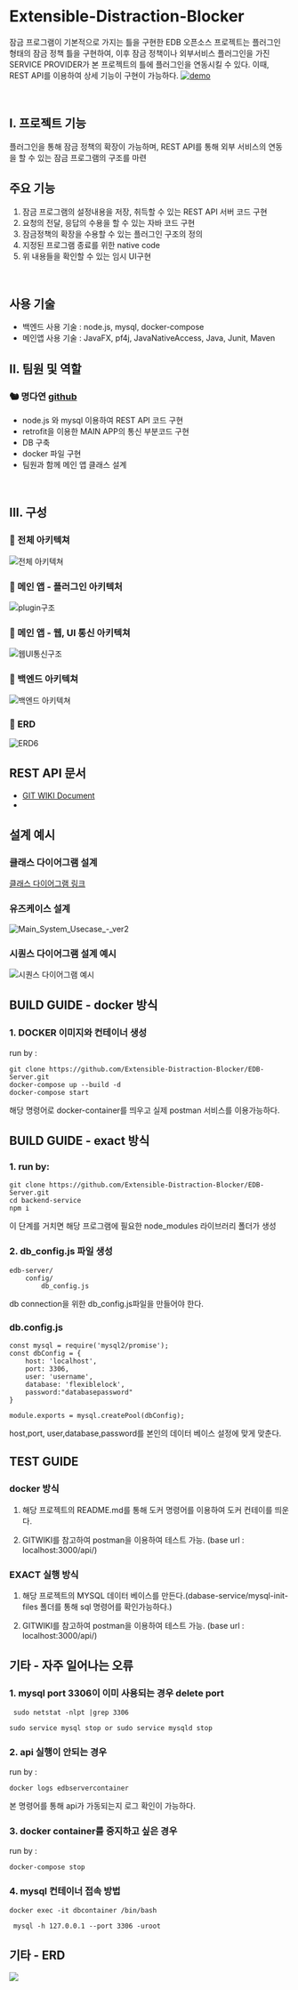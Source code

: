 Extensible-Distraction-Blocker
=========================================

잠금 프로그램이 기본적으로 가지는 틀을 구현한 EDB 오픈소스 프로젝트는  플러그인 형태의 잠금 정책 틀을 구현하여, 이후 잠금 정책이나 외부서비스 플러그인을 가진 SERVICE PROVIDER가 본 프로젝트의 틀에 플러그인을 연동시킬 수 있다. 이때, REST API를 이용하여 상세 기능이 구현이 가능하다. 
[![demo](https://user-images.githubusercontent.com/29730565/110436589-c5dffb80-80f7-11eb-8d36-83fe0ed47ecf.png)](https://www.youtube.com/watch?v=181bgtHYXlE&list=PLJ4NeUbbGI9qTKbL1QIt09dM3eKHWUZhk&index=22)

<br />

## I. 프로젝트 기능

플러그인을 통해 잠금 정책의 확장이 가능하며, REST API를 통해 외부 서비스의 연동을 할 수 있는 잠금 프로그램의 구조를 마련

## 주요 기능
1. 잠금 프로그램의 설정내용을 저장, 취득할 수 있는 REST API 서버 코드 구현
2. 요청의 전달, 응답의 수용을 할 수 있는 자바 코드 구현
3. 잠금정책의 확장을 수용할 수 있는 플러그인 구조의 정의
4. 지정된 프로그램 종료를 위한 native code
5. 위 내용들을 확인할 수 있는 임시 UI구현

<br />


## 사용 기술

- 백엔드 사용 기술  : node.js, mysql, docker-compose
- 메인앱 사용 기술 : JavaFX, pf4j, JavaNativeAccess, Java, Junit, Maven

## II. 팀원 및 역할

### 🐿 명다연 [github](https://github.com/meme2367)

- node.js 와 mysql 이용하여 REST API 코드 구현
- retrofit을 이용한 MAIN APP의 통신 부분코드 구현
- DB 구축
- docker 파일 구현
- 팀원과 함께 메인 앱 클래스 설계

<br />

## III. 구성

### 🔧 전체 아키텍쳐
![전체 아키텍쳐](https://user-images.githubusercontent.com/29730565/110437341-9da4cc80-80f8-11eb-9f9d-7a87f91b5563.png)

### 🔧 메인 앱 - 플러그인 아키텍처
![plugin구조](https://user-images.githubusercontent.com/29730565/110437362-a4334400-80f8-11eb-80dc-7210379d6332.png)

### 🔧 메인 앱 - 웹, UI 통신 아키텍쳐
![웹UI통신구조](https://user-images.githubusercontent.com/29730565/110437366-a5647100-80f8-11eb-90f8-ac9bbf72e51a.png)

### 🔧 백엔드 아키텍쳐
![백엔드 아키텍쳐](https://user-images.githubusercontent.com/29730565/110437064-4e5e9c00-80f8-11eb-89d5-cb0ecb2bd29c.png)

### 🔧 ERD
![ERD6](https://user-images.githubusercontent.com/29730565/110437049-4a327e80-80f8-11eb-81f6-5d4b2abb53f5.png)


## REST API  문서
* [GIT WIKI Document](https://github.com/Extensible-Distraction-Blocker/EDB-Server/wiki)
* 
## 설계 예시

### 클래스 다이어그램 설계
[클래스 다이어그램 링크](https://docs.google.com/drawings/d/1cD54iutB7_D7DBgUpF2_8FyvAVPAt79rbtTkn50_9pY/edit?usp=sharing)

### 유즈케이스 설계
![Main_System_Usecase_-_ver2](https://user-images.githubusercontent.com/29730565/110437600-e65c8580-80f8-11eb-9b80-42638a49c16a.png)

### 시퀀스 다이어그램 설계 예시
![시퀀스 다이어그램 예시](https://user-images.githubusercontent.com/29730565/110437589-e492c200-80f8-11eb-8dfe-324201c3b47e.png)


## BUILD GUIDE - docker 방식

### 1. DOCKER 이미지와 컨테이너 생성
run by : 
```
git clone https://github.com/Extensible-Distraction-Blocker/EDB-Server.git
docker-compose up --build -d
docker-compose start
```
해당 명령어로 docker-container를 띄우고 실제 postman 서비스를 이용가능하다.

## BUILD GUIDE - exact 방식

### 1. run by: 
```
git clone https://github.com/Extensible-Distraction-Blocker/EDB-Server.git
cd backend-service
npm i 

```
이 단계를 거치면 해당 프로그램에 필요한 node_modules 라이브러리 폴더가 생성

### 2. db_config.js 파일 생성
```
edb-server/
	config/
		db_config.js

```
db connection을 위한 db_config.js파일을 만들어야 한다.

### db.config.js

```
const mysql = require('mysql2/promise');
const dbConfig = {
    host: 'localhost',
    port: 3306,
    user: 'username',
    database: 'flexiblelock',
    password:"databasepassword"
}

module.exports = mysql.createPool(dbConfig);

```
host,port, user,database,password를 본인의 데이터 베이스 설정에 맞게 맞춘다.


## TEST GUIDE

### docker 방식
1.  해당 프로젝트의 README.md를 통해 도커 명령어를 이용하여 도커 컨테이를 띄운다.

2. GITWIKI를 참고하여 postman을 이용하여 테스트 가능.
(base url : localhost:3000/api/)

### EXACT 실행 방식
1.  해당 프로젝트의 MYSQL 데이터 베이스를 만든다.(dabase-service/mysql-init-files 폴더를 통해 sql 명령어를 확인가능하다.)

2. GITWIKI를 참고하여 postman을 이용하여 테스트 가능.
(base url : localhost:3000/api/)


##  기타 - 자주 일어나는 오류

### 1. mysql port 3306이 이미 사용되는 경우  delete port
```
 sudo netstat -nlpt |grep 3306 

sudo service mysql stop or sudo service mysqld stop
```
### 2. api 실행이 안되는 경우

run by :
```
docker logs edbservercontainer
```
본 명령어를 통해 api가 가동되는지 로그 확인이 가능하다.

### 3. docker container를 중지하고 싶은 경우
run by :
```
docker-compose stop
```


### 4. mysql 컨테이너 접속 방법
```
docker exec -it dbcontainer /bin/bash

 mysql -h 127.0.0.1 --port 3306 -uroot

```

## 기타 - ERD
<div>
<img src="https://user-images.githubusercontent.com/29730565/69398217-9d7a9500-0d2c-11ea-986d-9582c565c40f.png">
</div>
